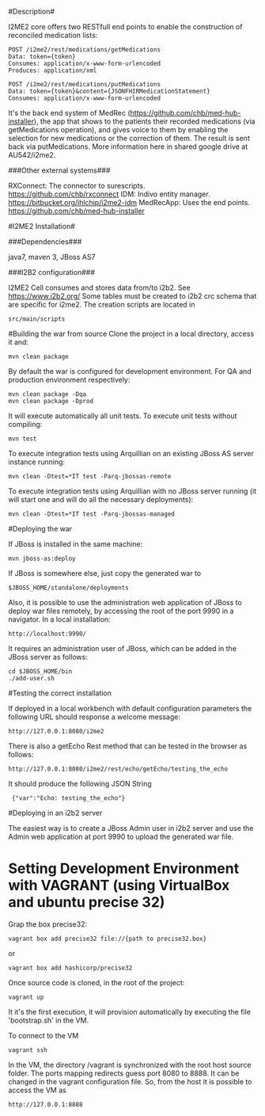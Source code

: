 #Description#

I2ME2 core offers two RESTfull end points to enable the construction of reconciled medication lists:
    
    POST /i2me2/rest/medications/getMedications
    Data: token={token}
    Consumes: application/x-www-form-urlencoded
    Produces: application/xml

    POST /i2me2/rest/medications/putMedications 
    Data: token={token}&content={JSONFHIRMedicationStatement}
    Consumes: application/x-www-form-urlencoded

It's the back end system of MedRec (https://github.com/chb/med-hub-installer), the app that shows to the patients their recorded medications (via getMedications operation), and gives voice to them by enabling the selection for new medications or the correction of them. The result is sent back via putMedications. More information here in shared google drive at AU542/i2me2.

###Other external systems###

RXConnect: The connector to surescripts. https://github.com/chb/rxconnect
IDM: Indivo entity manager. https://bitbucket.org/ihlchip/i2me2-idm
MedRecApp: Uses the end points. https://github.com/chb/med-hub-installer

#I2ME2 Installation#  

###Dependencies###

java7, maven 3, JBoss AS7 

###I2B2 configuration###

I2ME2 Cell consumes and stores data from/to i2b2. See https://www.i2b2.org/
Some tables must be created to i2b2 crc schema that are specific for i2me2. The creation scripts are located in 
    
    src/main/scripts 

#Building the war from source
Clone the project in a local directory, access it and:

    mvn clean package

By default the war is configured for development environment. For QA and production environment respectively:

    mvn clean package -Dqa
    mvn clean package -Dprod

It will execute automatically all unit tests. To execute unit tests without compiling:

    mvn test
     
To execute integration tests using Arquillian on an existing JBoss AS server instance running:

    mvn clean -Dtest=*IT test -Parq-jbossas-remote
    
To execute integration tests using Arquillian with no JBoss server running (it will start one and will do all the necessary deployments):

    mvn clean -Dtest=*IT test -Parq-jbossas-managed


#Deploying the war

If JBoss is installed in the same machine:

    mvn jboss-as:deploy
    
If JBoss is somewhere else, just copy the generated war to 

    $JBOSS_HOME/standalone/deployments
    
Also, it is possible to use the administration web application of JBoss to deploy war files remotely, by accessing the root of the port 9990 in a navigator. In a local installation:

    http://localhost:9990/
    
It requires an administration user of JBoss, which can be added in the JBoss server as follows:

    cd $JBOSS_HOME/bin
    ./add-user.sh
    
#Testing the correct installation

If deployed in a local workbench with default configuration parameters the following URL should response a welcome message:

    http://127.0.0.1:8080/i2me2
    
There is also a getEcho Rest method that can be tested in the browser as follows:

    http://127.0.0.1:8080/i2me2/rest/echo/getEcho/testing_the_echo
    
It should produce the following JSON String

     {"var":"Echo: testing_the_echo"}
     
#Deploying in an i2b2 server

The easiest way is to create a JBoss Admin user in i2b2 server and use the Admin web application at port 9990 to upload the generated war file.    

# Setting Development Environment with VAGRANT (using VirtualBox and ubuntu precise 32)

Grap the box precise32:

    vagrant box add precise32 file://{path to precise32.box}

or

    vagrant box add hashicorp/precise32

Once source code is cloned, in the root of the project:

    vagrant up

It it's the first execution, it will provision automatically by executing the file 'bootstrap.sh' in the VM.

To connect to the VM

    vagrant ssh

In the VM, the directory /vagrant is synchronized with the root host source folder.
The ports mapping redirects guess port 8080 to 8888. It can be changed in the vagrant configuration file.
So, from the host it is possible to access the VM as

    http://127.0.0.1:8888